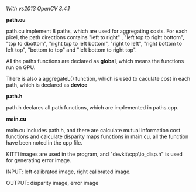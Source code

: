 *With vs2013 OpenCV 3.4.1*

**path.cu**
  
  path.cu implement 8 paths, which are used for aggregating costs. For each pixel, the path directions contains "left to right"
  , "left top to right bottom", "top to dbottom", "right top to left bottom", "right to left", "right bottom to left top", 
  "bottom to top" and "left bottom to right top".  
  
  All the paths functions are declared as __global__, which means the functions run on GPU.
  
  There is also a aggregateL() function, which is used to caculate cost in each path, which is declared as __device__
  
  
**path.h**
  
  path.h  declares all path functions, which are implemented in paths.cpp.
  
  
**main.cu**
  
  main.cu includes path.h, and there are calculate mutual information cost functions and calculate disparity maps functions in main.cu,
  all the function have been noted in the cpp file.
  
  KITTI images are used in the program, and "devkit\cpp\io_disp.h" is used for generating error image.
  
  INPUT: left calibrated image, right calibrated image.
  
  OUTPUT: disparity image, error image
